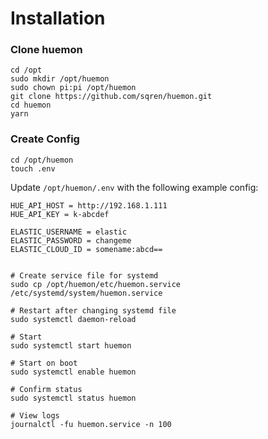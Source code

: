# Installation

### Clone huemon

```
cd /opt
sudo mkdir /opt/huemon
sudo chown pi:pi /opt/huemon
git clone https://github.com/sqren/huemon.git
cd huemon
yarn
```

### Create Config

```
cd /opt/huemon
touch .env
```

Update `/opt/huemon/.env` with the following example config:

```
HUE_API_HOST = http://192.168.1.111
HUE_API_KEY = k-abcdef

ELASTIC_USERNAME = elastic
ELASTIC_PASSWORD = changeme
ELASTIC_CLOUD_ID = somename:abcd==
```

```

# Create service file for systemd
sudo cp /opt/huemon/etc/huemon.service /etc/systemd/system/huemon.service

# Restart after changing systemd file
sudo systemctl daemon-reload

# Start
sudo systemctl start huemon

# Start on boot
sudo systemctl enable huemon

# Confirm status
sudo systemctl status huemon

# View logs
journalctl -fu huemon.service -n 100
```
